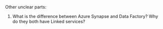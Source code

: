 Other unclear parts:

1. What is the difference between Azure Synapse and Data Factory? Why do they both have Linked services?
